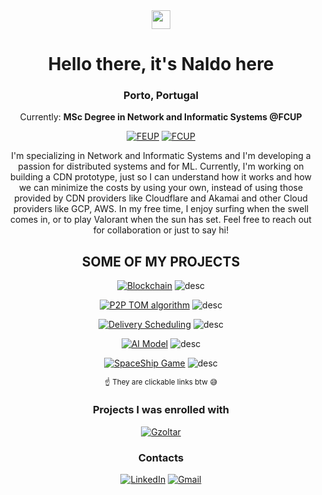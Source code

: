 <div align=center>

  <img href="center" src="https://raw.githubusercontent.com/MartinHeinz/MartinHeinz/master/wave.gif" width="30px">

  <h1>Hello there, it's Naldo here</h1> 
  <h3>Porto, Portugal</h3>
  <p> Currently: <strong> MSc Degree in Network and Informatic Systems @FCUP</strong></p>
  
  [![FEUP](https://img.shields.io/badge/-FEUP-red?style=for-the-badge)](https://sigarra.up.pt/feup/pt/web_page.Inicial)
  [![FCUP](https://img.shields.io/badge/-FCUP-blue?style=for-the-badge)](https://sigarra.up.pt/fcup/pt/web_page.Inicial)

I'm specializing in Network and Informatic Systems and I'm developing a passion for distributed systems and for ML. Currently, I'm working on building a CDN prototype, just so I can understand how it works and how we can minimize the costs by using your own, instead of using those provided by CDN providers like Cloudflare and Akamai and other Cloud providers like GCP, AWS. In my free time, I enjoy surfing when the swell comes in, or to play Valorant when the sun has set. Feel free to reach out for collaboration or just to say hi!

  <h2>SOME OF MY PROJECTS</h2>
    

[![Blockchain](https://img.shields.io/badge/-blockchain-white?style=for-the-badge)](https://github.com/naldodelgado/BlockChainProject)
![desc](https://img.shields.io/badge/A_Public_Ledger_For_Auctions-lightgrey?style=for-the-badge)

[![P2P TOM algorithm](https://img.shields.io/badge/P2P_TOM_Algorithm-white?style=for-the-badge)](https://github.com/naldodelgado/TOMulticast)
![desc](https://img.shields.io/badge/Using_lamport_cloccks_to_syncronize_multiple_peers-lightgrey?style=for-the-badge)

[![Delivery Scheduling](https://img.shields.io/badge/-Delivery_Schedule-white?style=for-the-badge)](https://github.com/tiagorspires/IA-DeliveryScheduling)
![desc](https://img.shields.io/badge/optimizing_package_delivery_schedule-lightgrey?style=for-the-badge)

[![AI Model](https://img.shields.io/badge/AI_Model-white?style=for-the-badge)](https://github.com/naldodelgado/AI-Dns-Traffic-Analysis)
![desc](https://img.shields.io/badge/Classification_model_to_improve_Cybersecurity-lightgrey?style=for-the-badge)

[![SpaceShip Game](https://img.shields.io/badge/Space_Ship_Game-white?style=for-the-badge)](https://github.com/tiagorspires/LDTS-SpaceShip)
![desc](https://img.shields.io/badge/Using_various_design_patterns_to_build_a_game-lightgrey?style=for-the-badge)

<sub>:point_up: They are clickable links btw :sweat_smile:</sub> 

### Projects I was enrolled with
[![Gzoltar](https://img.shields.io/badge/-GZoltar_:_library_for_automatic_debugging_of_Java_applications-brown?style=for-the-badge)](https://github.com/GZoltar/gzoltar)
  <h3>Contacts</h3>
  
  [![LinkedIn](https://img.shields.io/badge/LinkedIn-0077B5?style=for-the-badge&logo=linkedin&logoColor=white)](https://www.linkedin.com/in/naldo-delgado-37a947248/)
  [![Gmail](https://img.shields.io/badge/Email-D14836?style=for-the-badge&logo=gmail&logoColor=white)](mailto:nnmd210@gmail.com)
</div>




<!--
**naldodelgado/naldodelgado** is a ✨ _special_ ✨ repository because its `README.md` (this file) appears on your GitHub profile.

Here are some ideas to get you started:

- 🔭 I’m currently working on ...
- 🌱 I’m currently learning ...
- 👯 I’m looking to collaborate on ...
- 🤔 I’m looking for help with ...
- 💬 Ask me about ...
- 📫 How to reach me: ...
- 😄 Pronouns: ...
- ⚡ Fun fact: ...
-->
